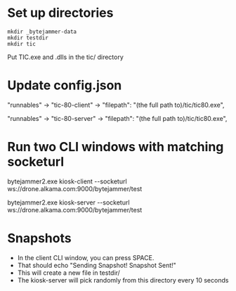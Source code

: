 # Set up directories

```
mkdir _bytejammer-data
mkdir testdir
mkdir tic
```

Put TIC.exe and .dlls in the tic/ directory

# Update config.json

"runnables"
    -> "tic-80-client"
        -> "filepath": "(the full path to)/tic/tic80.exe",

"runnables"
    -> "tic-80-server"
        -> "filepath": "(the full path to)/tic/tic80.exe",

# Run two CLI windows with matching socketurl

bytejammer2.exe kiosk-client --socketurl ws://drone.alkama.com:9000/bytejammer/test

bytejammer2.exe kiosk-server --socketurl ws://drone.alkama.com:9000/bytejammer/test

# Snapshots

- In the client CLI window, you can press SPACE. 
- That should echo "Sending Snapshot! Snapshot Sent!"
- This will create a new file in testdir/
- The kiosk-server will pick randomly from this directory every 10 seconds